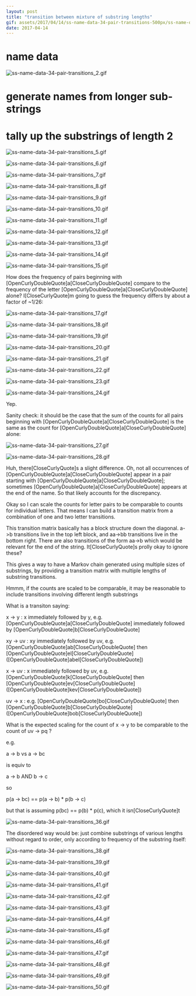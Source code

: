 ```yaml
---
layout: post
title: "transition between mixture of substring lengths"
gif: assets/2017/04/14/ss-name-data-34-pair-transitions-500px/ss-name-data-34-pair-transitions_41.gif
date: 2017-04-14
---
```


# name data

![ss-name-data-34-pair-transitions_2.gif](../../../assets/2017/04/14/ss-name-data-34-pair-transitions-500px/ss-name-data-34-pair-transitions_2.gif)

# generate names from longer sub-strings

# tally up the substrings of length 2

![ss-name-data-34-pair-transitions_5.gif](../../../assets/2017/04/14/ss-name-data-34-pair-transitions-500px/ss-name-data-34-pair-transitions_5.gif)

![ss-name-data-34-pair-transitions_6.gif](../../../assets/2017/04/14/ss-name-data-34-pair-transitions-500px/ss-name-data-34-pair-transitions_6.gif)

![ss-name-data-34-pair-transitions_7.gif](../../../assets/2017/04/14/ss-name-data-34-pair-transitions-500px/ss-name-data-34-pair-transitions_7.gif)

![ss-name-data-34-pair-transitions_8.gif](../../../assets/2017/04/14/ss-name-data-34-pair-transitions-500px/ss-name-data-34-pair-transitions_8.gif)

![ss-name-data-34-pair-transitions_9.gif](../../../assets/2017/04/14/ss-name-data-34-pair-transitions-500px/ss-name-data-34-pair-transitions_9.gif)

![ss-name-data-34-pair-transitions_10.gif](../../../assets/2017/04/14/ss-name-data-34-pair-transitions-500px/ss-name-data-34-pair-transitions_10.gif)

![ss-name-data-34-pair-transitions_11.gif](../../../assets/2017/04/14/ss-name-data-34-pair-transitions-500px/ss-name-data-34-pair-transitions_11.gif)

![ss-name-data-34-pair-transitions_12.gif](../../../assets/2017/04/14/ss-name-data-34-pair-transitions-500px/ss-name-data-34-pair-transitions_12.gif)

![ss-name-data-34-pair-transitions_13.gif](../../../assets/2017/04/14/ss-name-data-34-pair-transitions-500px/ss-name-data-34-pair-transitions_13.gif)

![ss-name-data-34-pair-transitions_14.gif](../../../assets/2017/04/14/ss-name-data-34-pair-transitions-500px/ss-name-data-34-pair-transitions_14.gif)

![ss-name-data-34-pair-transitions_15.gif](../../../assets/2017/04/14/ss-name-data-34-pair-transitions-500px/ss-name-data-34-pair-transitions_15.gif)

How does the frequency of pairs beginning with \[OpenCurlyDoubleQuote]a\[CloseCurlyDoubleQuote] compare to the frequency of the letter \[OpenCurlyDoubleQuote]a\[CloseCurlyDoubleQuote] alone? I\[CloseCurlyQuote]m going to guess the frequency differs by about a factor of ~1/26:

![ss-name-data-34-pair-transitions_17.gif](../../../assets/2017/04/14/ss-name-data-34-pair-transitions-500px/ss-name-data-34-pair-transitions_17.gif)

![ss-name-data-34-pair-transitions_18.gif](../../../assets/2017/04/14/ss-name-data-34-pair-transitions-500px/ss-name-data-34-pair-transitions_18.gif)

![ss-name-data-34-pair-transitions_19.gif](../../../assets/2017/04/14/ss-name-data-34-pair-transitions-500px/ss-name-data-34-pair-transitions_19.gif)

![ss-name-data-34-pair-transitions_20.gif](../../../assets/2017/04/14/ss-name-data-34-pair-transitions-500px/ss-name-data-34-pair-transitions_20.gif)

![ss-name-data-34-pair-transitions_21.gif](../../../assets/2017/04/14/ss-name-data-34-pair-transitions-500px/ss-name-data-34-pair-transitions_21.gif)

![ss-name-data-34-pair-transitions_22.gif](../../../assets/2017/04/14/ss-name-data-34-pair-transitions-500px/ss-name-data-34-pair-transitions_22.gif)

![ss-name-data-34-pair-transitions_23.gif](../../../assets/2017/04/14/ss-name-data-34-pair-transitions-500px/ss-name-data-34-pair-transitions_23.gif)

![ss-name-data-34-pair-transitions_24.gif](../../../assets/2017/04/14/ss-name-data-34-pair-transitions-500px/ss-name-data-34-pair-transitions_24.gif)

Yep.

Sanity check: it should be the case that the sum of the counts for all pairs beginning with \[OpenCurlyDoubleQuote]a\[CloseCurlyDoubleQuote] is the same as the count for \[OpenCurlyDoubleQuote]a\[CloseCurlyDoubleQuote] alone:

![ss-name-data-34-pair-transitions_27.gif](../../../assets/2017/04/14/ss-name-data-34-pair-transitions-500px/ss-name-data-34-pair-transitions_27.gif)

![ss-name-data-34-pair-transitions_28.gif](../../../assets/2017/04/14/ss-name-data-34-pair-transitions-500px/ss-name-data-34-pair-transitions_28.gif)

Huh, there\[CloseCurlyQuote]s a slight difference. Oh, not all occurrences of \[OpenCurlyDoubleQuote]a\[CloseCurlyDoubleQuote] appear in a pair starting with \[OpenCurlyDoubleQuote]a\[CloseCurlyDoubleQuote]; sometimes \[OpenCurlyDoubleQuote]a\[CloseCurlyDoubleQuote] appears at the end of the name. So that likely accounts for the discrepancy.

Okay so I can scale the counts for letter pairs to be comparable to counts for individual letters. That means I can build a transition matrix from a combination of one and two letter transitions.

This transition matrix basically has a block structure down the diagonal. a->b transitions live in the top left block, and aa->bb transitions live in the bottom right. There are also transitions of the form aa->b which would be relevant for the end of the string. It\[CloseCurlyQuote]s prolly okay to ignore these?

This gives a way to have a Markov chain generated using multiple sizes of substrings, by providing a transition matrix with multiple lengths of substring transitions.

Hmmm, if the counts are scaled to be comparable, it may be reasonable to include transitions involving different length substrings

What is a  transiton saying:

x -> y   : x immediately followed by y, e.g. \[OpenCurlyDoubleQuote]a\[CloseCurlyDoubleQuote] immediately followed by \[OpenCurlyDoubleQuote]b\[CloseCurlyDoubleQuote]

xy -> uv    : xy immediately followed by uv, e.g. \[OpenCurlyDoubleQuote]ab\[CloseCurlyDoubleQuote] then \[OpenCurlyDoubleQuote]el\[CloseCurlyDoubleQuote]  (\[OpenCurlyDoubleQuote]abel\[CloseCurlyDoubleQuote])

x -> uv   : x immediately followed by uv, e.g. \[OpenCurlyDoubleQuote]k\[CloseCurlyDoubleQuote] then \[OpenCurlyDoubleQuote]ev\[CloseCurlyDoubleQuote] (\[OpenCurlyDoubleQuote]kev\[CloseCurlyDoubleQuote])

uv -> x    : e.g. \[OpenCurlyDoubleQuote]bo\[CloseCurlyDoubleQuote] then \[OpenCurlyDoubleQuote]b\[CloseCurlyDoubleQuote] (\[OpenCurlyDoubleQuote]bob\[CloseCurlyDoubleQuote])

What is the expected scaling for the count of x -> y to be comparable to the count of uv -> pq ?

e.g. 

a -> b    vs    a -> bc  

is equiv to

a -> b   AND    b -> c

so

p(a -> bc)   ==  p(a -> b) * p(b -> c)

but that is assuming p(bc) == p(b) * p(c), which it isn\[CloseCurlyQuote]t

![ss-name-data-34-pair-transitions_36.gif](../../../assets/2017/04/14/ss-name-data-34-pair-transitions-500px/ss-name-data-34-pair-transitions_36.gif)

The disordered way would be: just combine substrings of various lengths without regard to order, only according to frequency of the substring itself:

![ss-name-data-34-pair-transitions_38.gif](../../../assets/2017/04/14/ss-name-data-34-pair-transitions-500px/ss-name-data-34-pair-transitions_38.gif)

![ss-name-data-34-pair-transitions_39.gif](../../../assets/2017/04/14/ss-name-data-34-pair-transitions-500px/ss-name-data-34-pair-transitions_39.gif)

![ss-name-data-34-pair-transitions_40.gif](../../../assets/2017/04/14/ss-name-data-34-pair-transitions-500px/ss-name-data-34-pair-transitions_40.gif)

![ss-name-data-34-pair-transitions_41.gif](../../../assets/2017/04/14/ss-name-data-34-pair-transitions-500px/ss-name-data-34-pair-transitions_41.gif)

![ss-name-data-34-pair-transitions_42.gif](../../../assets/2017/04/14/ss-name-data-34-pair-transitions-500px/ss-name-data-34-pair-transitions_42.gif)

![ss-name-data-34-pair-transitions_43.gif](../../../assets/2017/04/14/ss-name-data-34-pair-transitions-500px/ss-name-data-34-pair-transitions_43.gif)

![ss-name-data-34-pair-transitions_44.gif](../../../assets/2017/04/14/ss-name-data-34-pair-transitions-500px/ss-name-data-34-pair-transitions_44.gif)

![ss-name-data-34-pair-transitions_45.gif](../../../assets/2017/04/14/ss-name-data-34-pair-transitions-500px/ss-name-data-34-pair-transitions_45.gif)

![ss-name-data-34-pair-transitions_46.gif](../../../assets/2017/04/14/ss-name-data-34-pair-transitions-500px/ss-name-data-34-pair-transitions_46.gif)

![ss-name-data-34-pair-transitions_47.gif](../../../assets/2017/04/14/ss-name-data-34-pair-transitions-500px/ss-name-data-34-pair-transitions_47.gif)

![ss-name-data-34-pair-transitions_48.gif](../../../assets/2017/04/14/ss-name-data-34-pair-transitions-500px/ss-name-data-34-pair-transitions_48.gif)

![ss-name-data-34-pair-transitions_49.gif](../../../assets/2017/04/14/ss-name-data-34-pair-transitions-500px/ss-name-data-34-pair-transitions_49.gif)

![ss-name-data-34-pair-transitions_50.gif](../../../assets/2017/04/14/ss-name-data-34-pair-transitions-500px/ss-name-data-34-pair-transitions_50.gif)

